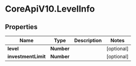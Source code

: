 # CoreApiV10.LevelInfo

## Properties
Name | Type | Description | Notes
------------ | ------------- | ------------- | -------------
**level** | **Number** |  | [optional] 
**investmentLimit** | **Number** |  | [optional] 



